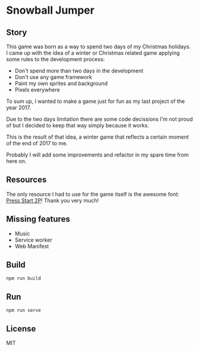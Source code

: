 # Snowball Jumper

## Story

This game was born as a way to spend two days of my Christmas holidays. I came up with the idea of a winter or Christmas related game applying some rules to the development process:

- Don't spend more than two days in the development
- Don't use any game framework
- Paint my own sprites and background
- Pixels everywhere

To sum up, I wanted to make a game just for fun as my last project of the year 2017.

Due to the two days limitation there are some code decissions I'm not proud of but I decided to keep that way simply because it works.

This is the result of that idea, a winter game that reflects a certain moment of the end of 2017 to me.

Probably I will add some improvements and refactor in my spare time from here on.

## Resources

The only resource I had to use for the game itself is the awesome font: [Press Start 2P](https://fonts.google.com/specimen/Press+Start+2P)! Thank you very much!

## Missing features

- Music
- Service worker
- Web Manifest

## Build

`npm run build`

## Run

`npm run serve`

## License

MIT

